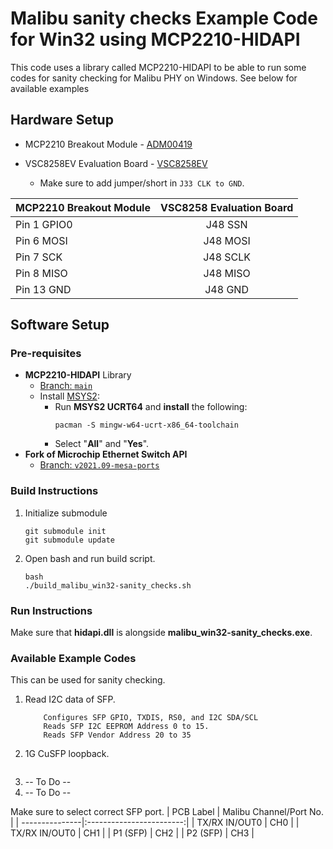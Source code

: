 # Malibu sanity checks Example Code for Win32 using MCP2210-HIDAPI

This code uses a library called MCP2210-HIDAPI to be able to run 
some codes for sanity checking for Malibu PHY on Windows. See below for available examples

## Hardware Setup
* MCP2210 Breakout Module - [ADM00419](https://www.microchip.com/en-us/development-tool/adm00419)

* VSC8258EV Evaluation Board - [VSC8258EV](https://www.microchip.com/en-us/development-tool/vsc8258ev)
    * Make sure to add jumper/short in `J33 CLK to GND`.

| MCP2210 Breakout Module  | VSC8258 Evaluation Board |
| ------------------------ |:------------------------:|
| Pin 1   GPIO0            | J48 SSN                  |
| Pin 6   MOSI             | J48 MOSI                 |
| Pin 7   SCK              | J48 SCLK                 |
| Pin 8   MISO             | J48 MISO                 |
| Pin 13  GND              | J48 GND                  |

## Software Setup
### Pre-requisites 
* __MCP2210-HIDAPI__ Library 
    * [Branch: `main`](https://github.com/joemdiente/mcp2210-hidapi)
    * Install [MSYS2](https://www.msys2.org/):
        * Run __MSYS2 UCRT64__ and __install__ the following:
            ```
            pacman -S mingw-w64-ucrt-x86_64-toolchain 
            ```
        * Select "__All__" and "__Yes__".
* __Fork of Microchip Ethernet Switch API__ 
    * [Branch: `v2021.09-mesa-ports`](https://github.com/joemdiente/mesa/tree/v2021.09-mesa-ports)

### Build Instructions
1. Initialize submodule
    ```
    git submodule init
    git submodule update
    ```
2. Open bash and run build script.
    ```
    bash
    ./build_malibu_win32-sanity_checks.sh
    ```

### Run Instructions 
Make sure that __hidapi.dll__ is alongside __malibu_win32-sanity_checks.exe__.

### Available Example Codes
This can be used for sanity checking.

1. Read I2C data of SFP.
    ```
        Configures SFP GPIO, TXDIS, RS0, and I2C SDA/SCL
        Reads SFP I2C EEPROM Address 0 to 15.
        Reads SFP Vendor Address 20 to 35
    ```
2. 1G CuSFP loopback.
    ```
    
    ```
3. -- To Do --
3. -- To Do --

Make sure to select correct SFP port.
| PCB Label      | Malibu Channel/Port No.  |
| ---------------|:------------------------:|
| TX/RX IN/OUT0  | CH0                      |
| TX/RX IN/OUT0  | CH1                      |
| P1 (SFP)       | CH2                      |
| P2 (SFP)       | CH3                      |


